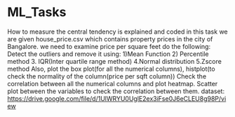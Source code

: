 # ML_Tasks
How to measure the central tendency is explained and coded in this task we are given house_price.csv which contains property prices in the city of Bangalore. we need to examine price per square feet do the following: Detect the outliers and remove it using: 1)Mean Function 2) Percentile method 3. IQR(Inter quartile range method) 4.Normal distribution 5.Zscore method Also, plot the box plot(for all the numerical columns), histplot(to check the normality of the column(price per sqft column)) Check the correlation between all the numerical columns and plot heatmap. Scatter plot between the variables to check the correlation between them. dataset: https://drive.google.com/file/d/1UlWRYU0UglE2ex3iFse0J6eCLEU8g98P/view
